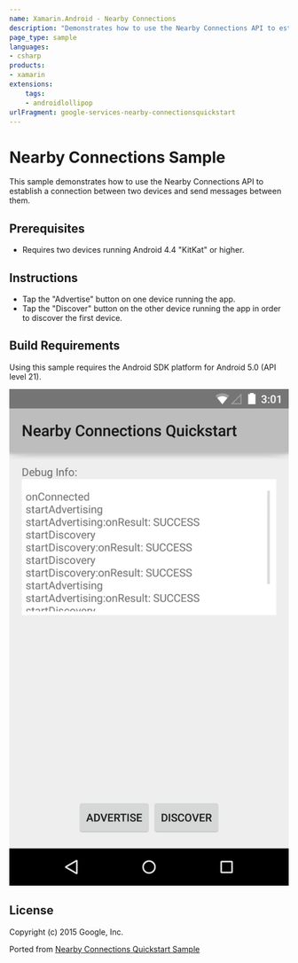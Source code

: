 ```yaml
---
name: Xamarin.Android - Nearby Connections
description: "Demonstrates how to use the Nearby Connections API to establish a connection between two devices and send messages between them...."
page_type: sample
languages:
- csharp
products:
- xamarin
extensions:
    tags:
    - androidlollipop
urlFragment: google-services-nearby-connectionsquickstart
---
```

# Nearby Connections Sample

This sample demonstrates how to use the Nearby Connections API to establish a connection between two devices and send messages between them.

## Prerequisites

* Requires two devices running Android 4.4 "KitKat" or higher.

## Instructions

* Tap the "Advertise" button on one device running the app.
* Tap the "Discover" button on the other device running the app in order to discover the first device.

## Build Requirements

Using this sample requires the Android SDK platform for Android 5.0 (API level 21).

![Nearby Connections Sample application screenshot](Screenshots/Screenshot1.png "Nearby Connections Sample application screenshot")

## License

Copyright (c) 2015 Google, Inc.

Ported from [Nearby Connections Quickstart Sample](https://github.com/googlesamples/android-nearby/tree/master/connections-quickstart)

